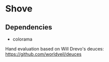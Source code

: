 # Shove

## Dependencies
- colorama

Hand evaluation based on Will Drevo's deuces: https://github.com/worldveil/deuces
